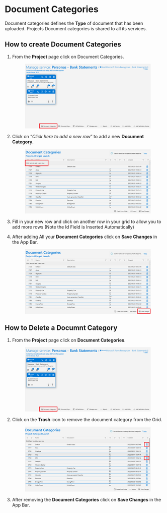 # Document Categories

Document categories defines the **Type** of document that has been uploaded. Projects Document categories is shared to all its services.

## How to create Document Categories

1.  From the **Project** page click on Document Categories.

    <figure><img src="../.gitbook/assets/image (225).png" alt=""><figcaption></figcaption></figure>
2.  Click on “_Click here to add a new row_” to add a new **Document Category**.

    <figure><img src="../.gitbook/assets/image (14) (4).png" alt=""><figcaption></figcaption></figure>
3. Fill in your new row and click on another row in your grid to allow you to add more rows (Note the Id Field is Inserted Automatically)
4.  After adding All your **Document Categories** click on **Save Changes** in the App Bar.

    <figure><img src="../.gitbook/assets/image (180).png" alt=""><figcaption></figcaption></figure>

## How to Delete a Documnt Category

1.  From the **Project** page click on **Document Categories**.

    <figure><img src="../.gitbook/assets/image (28).png" alt=""><figcaption></figcaption></figure>
2.  Click on the **Trash** icon to remove the document category from the Grid.

    <figure><img src="../.gitbook/assets/image (74) (1).png" alt=""><figcaption></figcaption></figure>
3. After removing the **Document Categories** click on **Save Changes** in the App Bar.
